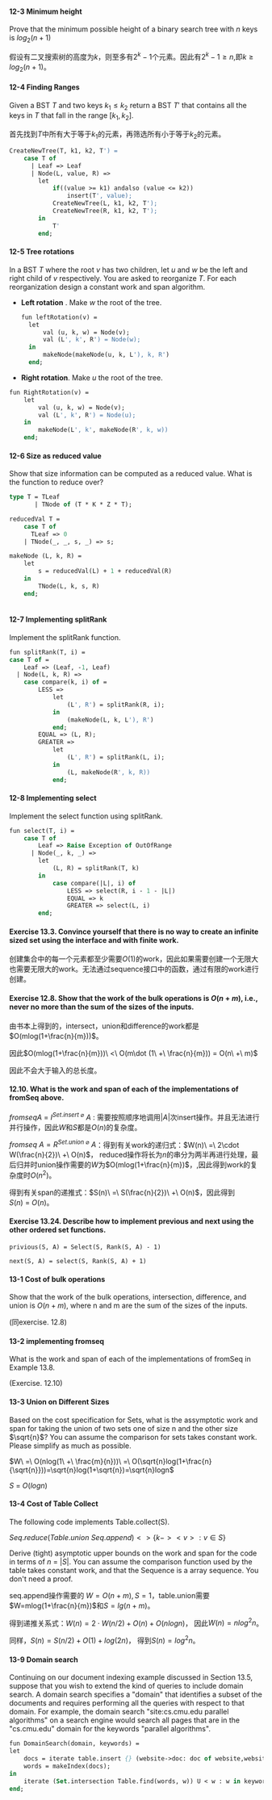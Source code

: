 #### 12-3 Minimum height

Prove that the minimum possible height of a binary search tree with $n$ keys is $log_2(n+1)$

假设有二叉搜索树的高度为$k$，则至多有$2^k-1$个元素。因此有$2^k-1\geq n$,即$k\geq log_2(n+1)$。

#### 12-4 Finding Ranges

Given a BST $T$ and two keys $k_1\leq k_2$ return a BST $T'$ that contains all the keys in $T$ that fall in the range $[k_1, k_2]$.

首先找到$T$中所有大于等于$k_1$的元素，再筛选所有小于等于$k_2$的元素。

```pascal
CreateNewTree(T, k1, k2, T') = 
	case T of
	  | Leaf => Leaf
	  | Node(L, value, R) => 
	  	let
    		if((value >= k1) andalso (value <= k2))
    			insert(T', value);
            CreateNewTree(L, k1, k2, T');
            CreateNewTree(R, k1, k2, T');
        in
            T'
        end;
```

#### 12-5 Tree rotations

In a BST $T$ where the root $v$ has two children, let $u$ and $w$ be the left and right child of $v$ respectively. You are asked to reorganize $T$. For each reorganization design a constant work and span algorithm.

- **Left rotation** . Make $w$ the root of the tree.

  ```pascal
  fun leftRotation(v) = 
  	let
  		val (u, k, w) = Node(v);
  		val (L', k', R') = Node(w);
  	in
  		makeNode(makeNode(u, k, L'), k, R')
  	end;		
  ```

  

- **Right rotation**. Make $u$ the root of the tree.

````pascal
fun RightRotation(v) = 
	let
		val (u, k, w) = Node(v);
		val (L', k', R') = Node(u);
	in
		makeNode(L', k', makeNode(R', k, w))
	end;
````

#### 12-6  Size as reduced value

Show that size information can be computed as a reduced value. What is the function to reduce over?

```pascal
type T = TLeaf
	   | TNode of (T * K * Z * T);

reducedVal T = 
	case T of
	  TLeaf => 0
	| TNode(_, _, s, _) => s;

makeNode (L, k, R) = 
	let
		s = reducedVal(L) + 1 + reducedVal(R)
	in
		TNode(L, k, s, R)
	end;
	   
```

#### 12-7 Implementing splitRank

Implement the splitRank function.

```pascal
fun splitRank(T, i) = 
case T of = 
    Leaf => (Leaf, -1, Leaf)
  | Node(L, k, R) =>
	case compare(k, i) of = 
		LESS => 
			let
				(L', R') = splitRank(R, i);
			in
				(makeNode(L, k, L'), R')
			end;
		EQUAL => (L, R);
		GREATER => 
			let
				(L', R') = splitRank(L, i);
			in
				(L, makeNode(R', k, R))
			end;
```

#### 12-8 Implementing select

Implement the select function using splitRank.

```pascal
fun select(T, i) = 
	case T of
		Leaf => Raise Exception of OutOfRange
	  | Node(_, k, _) =>
	  	let
			(L, R) = splitRank(T, k)
		in
			case compare(|L|, i) of
				LESS => select(R, i - 1 - |L|)
				EQUAL => k
				GREATER => select(L, i)
		end;    		
```

#### Exercise 13.3. Convince yourself that there is no way to create an infinite sized set using the interface and with finite work.

创建集合中的每一个元素都至少需要$O(1)$的work，因此如果需要创建一个无限大也需要无限大的work。无法通过sequence接口中的函数，通过有限的work进行创建。

#### Exercise 12.8. Show that the work of the bulk operations is $O(n+m)$, i.e., never no more than the sum of the sizes of the inputs.

由书本上得到的，intersect，union和difference的work都是$O(mlog(1+\frac{n}{m}))$。

因此$O(mlog(1+\frac{n}{m}))\ <\ O(m\dot (1\ +\ \frac{n}{m})) = O(n\ +\ m)$

因此不会大于输入的总长度。

#### 12.10. What is the work and span of each of the implementations of fromSeq above.

$fromseq A\ = \ I^{Set.insert\ \varnothing}\ A$ : 需要按照顺序地调用$|A|$次insert操作。并且无法进行并行操作，因此$W$和$S$都是$O(n)$的复杂度。

$fromseq\ A = R^{Set.union\  \varnothing}\ A$：得到有关work的递归式：$W(n)\ =\ 2\cdot W(\frac{n}{2})\ +\ O(n)$， reduced操作将长为$n$的串分为两半再进行处理，最后归并时union操作需要的$W$为$O(mlog(1+\frac{n}{m})$，,因此得到work的复杂度时$O(n^2)$。

得到有关span的递推式：$S(n)\ =\ S(\frac{n}{2})\ +\ O(n)$，因此得到$S(n)\ =\ O(n)$。

#### Exercise 13.24. Describe how to implement previous and next using the other ordered set functions.

`privious(S, A) = Select(S, Rank(S, A) - 1)`

`next(S, A) = select(S, Rank(S, A) + 1)`

#### 13-1 Cost of bulk operations

Show that the work of the bulk operations, intersection, difference, and union is $O(n+m)$, where n and m are the sum of the sizes of the inputs.

(同exercise. 12.8)

#### 13-2 implementing fromseq

What is the work and span of each of the implementations of fromSeq in Example 13.8.

(Exercise. 12.10)

#### 13-3 Union on Different Sizes

Based on the cost specification for Sets, what is the assymptotic work and span for taking the union of two sets one of size n and the other size $\sqrt{n}$? You can assume the comparison for sets takes constant work. Please simplify as much as possible.

$W\ =\ O(nlog(1\ +\ \frac{m}{n}))\ =\ O(\sqrt{n}log(1+\frac{n}{\sqrt{n}}))=\sqrt{n}log(1+\sqrt{n})=\sqrt{n}logn$

$S\ =\ O(logn)$

#### 13-4 Cost of Table Collect

The following code implements Table.collect(S).

$Seq.reduce (Table.union\ Seq.append) <> \{k-><v>:v\in S\}$

Derive (tight) asymptotic upper bounds on the work and span for the code in terms of $n\ =\ |S|$. You can assume the comparison function used by the table takes constant work, and that the Sequence is a array sequence. You don't need a proof.

seq.append操作需要的 $W=O(n+m),S=1$，table.union需要 $W=mlog(1+\frac{n}{m})$和$S=lg(n+m)$。

得到递推关系式：$W(n)=2\cdot W(n/2)+O(n)+O(nlogn)$， 因此$W(n)=nlog^2n$。

同样，$S(n)=S(n/2)+O(1)+log(2n)$， 得到$S(n)=log^2n$。

#### 13-9 Domain search

Continuing on our document indexing example discussed in Section 13.5, suppose that you wish to extend the kind of queries to include domain search. A domain search specifies a "domain" that identifies a subset of the documents and requires performing all the queries with respect to that domain. For example, the domain search "site:cs.cmu.edu parallel algorithms" on a search engine would search all pages that are in the "cs.cmu.edu" domain for the keywords "parallel algorithms".

````pascal
fun DomainSearch(domain, keywords) = 
let
	docs = iterate table.insert {} (website->doc: doc of website,website in domain);
	words = makeIndex(docs);
in
	iterate (Set.intersection Table.find(words, w)) U < w : w in keywords >
end;
````

